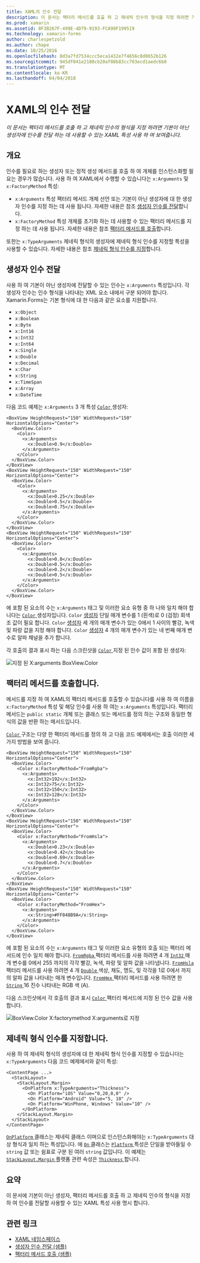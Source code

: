 ```yaml
---
title: XAML의 인수 전달
description: 이 문서는 팩터리 메서드를 호출 하 고 제네릭 인수의 형식을 지정 하려면 기본이 아닌 생성자에 인수를 전달 하는 데 사용할 수 있는 XAML 특성 사용 하 여 보여줍니다.
ms.prod: xamarin
ms.assetid: 8F3B267F-499E-4D79-9193-FCA99F199519
ms.technology: xamarin-forms
author: charlespetzold
ms.author: chape
ms.date: 10/25/2016
ms.openlocfilehash: 8d3a7fd7534ccc5eca1432e7f4656c8d0652b126
ms.sourcegitcommit: 945df041e2180cb20af08b83cc703ecd1aedc6b0
ms.translationtype: MT
ms.contentlocale: ko-KR
ms.lasthandoff: 04/04/2018
---
```

# <a name="passing-arguments-in-xaml"></a>XAML의 인수 전달

_이 문서는 팩터리 메서드를 호출 하 고 제네릭 인수의 형식을 지정 하려면 기본이 아닌 생성자에 인수를 전달 하는 데 사용할 수 있는 XAML 특성 사용 하 여 보여줍니다._

## <a name="overview"></a>개요

인수를 필요로 하는 생성자 또는 정적 생성 메서드를 호출 하 여 개체를 인스턴스화할 필요는 경우가 많습니다. 사용 하 여 XAML에서 수행할 수 있습니다는 `x:Arguments` 및 `x:FactoryMethod` 특성:

- `x:Arguments` 특성 팩터리 메서드 개체 선언 또는 기본이 아닌 생성자에 대 한 생성자 인수를 지정 하는 데 사용 됩니다. 자세한 내용은 참조 [생성자 인수를 전달](#constructor_arguments)합니다.
- `x:FactoryMethod` 특성 개체를 초기화 하는 데 사용할 수 있는 팩터리 메서드를 지정 하는 데 사용 됩니다. 자세한 내용은 참조 [팩터리 메서드를 호출](#factory_methods)합니다.

또한는 `x:TypeArguments` 제네릭 형식의 생성자에 제네릭 형식 인수를 지정할 특성을 사용할 수 있습니다. 자세한 내용은 참조 [제네릭 형식 인수를 지정](#generic_type_arguments)합니다.

<a name="constructor_arguments" />

## <a name="passing-constructor-arguments"></a>생성자 인수 전달

사용 하 여 기본이 아닌 생성자에 전달할 수 있는 인수는 `x:Arguments` 특성입니다. 각 생성자 인수는 인수 형식을 나타내는 XML 요소 내에서 구분 되어야 합니다. Xamarin.Forms는 기본 형식에 대 한 다음과 같은 요소를 지원합니다.

- `x:Object`
- `x:Boolean`
- `x:Byte`
- `x:Int16`
- `x:Int32`
- `x:Int64`
- `x:Single`
- `x:Double`
- `x:Decimal`
- `x:Char`
- `x:String`
- `x:TimeSpan`
- `x:Array`
- `x:DateTime`

다음 코드 예제는 `x:Arguments` 3 개 특성 [ `Color` ](https://developer.xamarin.com/api/type/Xamarin.Forms.Color/) 생성자:

```xaml
<BoxView HeightRequest="150" WidthRequest="150" HorizontalOptions="Center">
  <BoxView.Color>
    <Color>
      <x:Arguments>
        <x:Double>0.9</x:Double>
      </x:Arguments>
    </Color>
  </BoxView.Color>
</BoxView>
<BoxView HeightRequest="150" WidthRequest="150" HorizontalOptions="Center">
  <BoxView.Color>
    <Color>
      <x:Arguments>
        <x:Double>0.25</x:Double>
        <x:Double>0.5</x:Double>
        <x:Double>0.75</x:Double>
      </x:Arguments>
    </Color>
  </BoxView.Color>
</BoxView>
<BoxView HeightRequest="150" WidthRequest="150" HorizontalOptions="Center">
  <BoxView.Color>
    <Color>
      <x:Arguments>
        <x:Double>0.8</x:Double>
        <x:Double>0.5</x:Double>
        <x:Double>0.2</x:Double>
        <x:Double>0.5</x:Double>
      </x:Arguments>
    </Color>
  </BoxView.Color>
</BoxView>
```

에 포함 된 요소의 수는 `x:Arguments` 태그 및 이러한 요소 유형 중 하 나와 일치 해야 합니다는 [ `Color` ](https://developer.xamarin.com/api/type/Xamarin.Forms.Color/) 생성자입니다. `Color` [생성자](https://developer.xamarin.com/api/constructor/Xamarin.Forms.Color.Color/p/System.Double/) 단일 매개 변수를 1 (흰색)로 0 (검정) 회색조 값이 필요 합니다. `Color` [생성자](https://developer.xamarin.com/api/constructor/Xamarin.Forms.Color.Color/p/System.Double/System.Double/System.Double/) 세 개의 매개 변수가 있는 0에서 1 사이의 빨강, 녹색 및 파랑 값을 지정 해야 합니다. `Color` [생성자](https://developer.xamarin.com/api/constructor/Xamarin.Forms.Color.Color/p/System.Double/System.Double/System.Double/System.Double/) 4 개의 매개 변수가 있는 네 번째 매개 변수로 알파 채널을 추가 합니다.

각 호출의 결과 표시 하는 다음 스크린샷을 [ `Color` ](https://developer.xamarin.com/api/type/Xamarin.Forms.Color/) 지정 된 인수 값이 포함 된 생성자:

![](passing-arguments-images/passing-arguments.png "지정 된 X:arguments BoxView.Color")

<a name="factory_methods" />

## <a name="calling-factory-methods"></a>팩터리 메서드를 호출합니다.

메서드를 지정 하 여 XAML의 팩터리 메서드를 호출할 수 있습니다를 사용 하 여 이름을 `x:FactoryMethod` 특성 및 해당 인수를 사용 하 여는 `x:Arguments` 특성입니다. 팩터리 메서드는 `public static` 개체 또는 클래스 또는 메서드를 정의 하는 구조와 동일한 형식의 값을 반환 하는 메서드입니다.

[ `Color` ](https://developer.xamarin.com/api/type/Xamarin.Forms.Color/) 구조는 다양 한 팩터리 메서드를 정의 하 고 다음 코드 예제에서는 호출 이러한 세 가지 방법을 보여 줍니다.

```xaml
<BoxView HeightRequest="150" WidthRequest="150" HorizontalOptions="Center">
  <BoxView.Color>
    <Color x:FactoryMethod="FromRgba">
      <x:Arguments>
        <x:Int32>192</x:Int32>
        <x:Int32>75</x:Int32>
        <x:Int32>150</x:Int32>                      
        <x:Int32>128</x:Int32>
      </x:Arguments>
    </Color>
  </BoxView.Color>
</BoxView>
<BoxView HeightRequest="150" WidthRequest="150" HorizontalOptions="Center">
  <BoxView.Color>
    <Color x:FactoryMethod="FromHsla">
      <x:Arguments>
        <x:Double>0.23</x:Double>
        <x:Double>0.42</x:Double>
        <x:Double>0.69</x:Double>
        <x:Double>0.7</x:Double>
      </x:Arguments>
    </Color>
  </BoxView.Color>
</BoxView>
<BoxView HeightRequest="150" WidthRequest="150" HorizontalOptions="Center">
  <BoxView.Color>
    <Color x:FactoryMethod="FromHex">
      <x:Arguments>
        <x:String>#FF048B9A</x:String>
      </x:Arguments>
    </Color>
  </BoxView.Color>
</BoxView>
```

에 포함 된 요소의 수는 `x:Arguments` 태그 및 이러한 요소 유형의 호출 되는 팩터리 메서드에 인수 일치 해야 합니다. [ `FromRgba` ](https://developer.xamarin.com/api/member/Xamarin.Forms.Color.FromRgba/p/System.Int32/System.Int32/System.Int32/System.Int32/) 팩터리 메서드를 사용 하려면 4 개 [ `Int32` ](https://docs.microsoft.com/dotnet/api/system.int32) 매개 변수를 0에서 255 까지의 각각 빨강, 녹색, 파랑 및 알파 값을 나타냅니다. [ `FromHsla` ](https://developer.xamarin.com/api/member/Xamarin.Forms.Color.FromHsla/p/System.Double/System.Double/System.Double/System.Double/) 팩터리 메서드를 사용 하려면 4 개 [ `Double` ](https://docs.microsoft.com/dotnet/api/system.double) 색상, 채도, 명도, 및 각각을 1로 0에서 까지의 알파 값을 나타내는 매개 변수입니다. [ `FromHex` ](https://developer.xamarin.com/api/member/Xamarin.Forms.Color.FromHex/p/System.String/) 팩터리 메서드를 사용 하려면 한 [ `String` ](https://docs.microsoft.com/dotnet/api/system.string) 16 진수 나타내는 RGB 색 (A).

다음 스크린샷에서 각 호출의 결과 표시 [ `Color` ](https://developer.xamarin.com/api/type/Xamarin.Forms.Color/) 팩터리 메서드에 지정 된 인수 값을 사용 합니다.

![](passing-arguments-images/factory-methods.png "BoxView.Color X:factorymethod X:arguments로 지정")

<a name="generic_type_arguments" />

## <a name="specifying-a-generic-type-argument"></a>제네릭 형식 인수를 지정합니다.

사용 하 여 제네릭 형식의 생성자에 대 한 제네릭 형식 인수를 지정할 수 있습니다는 `x:TypeArguments` 다음 코드 예제에서와 같이 특성:

```xaml
<ContentPage ...>
  <StackLayout>
    <StackLayout.Margin>
      <OnPlatform x:TypeArguments="Thickness">
        <On Platform="iOS" Value="0,20,0,0" />
        <On Platform="Android" Value="5, 10" />
        <On Platform="WinPhone, Windows" Value="10" />
      </OnPlatform>
    </StackLayout.Margin>
  </StackLayout>
</ContentPage>
```

[ `OnPlatform` ](https://developer.xamarin.com/api/type/Xamarin.Forms.OnPlatform%3CT%3E/) 클래스는 제네릭 클래스 이며으로 인스턴스화해야는 `x:TypeArguments` 대상 형식과 일치 하는 특성입니다. 에 [ `On` ](https://developer.xamarin.com/api/type/Xamarin.Forms.On/) 클래스는 [ `Platform` ](https://developer.xamarin.com/api/property/Xamarin.Forms.On.Platform/) 특성은 단일을 받아들일 수 `string` 값 또는 쉼표로 구분 된 여러 `string` 값입니다. 이 예제는 [ `StackLayout.Margin` ](https://developer.xamarin.com/api/property/Xamarin.Forms.View.Margin/) 플랫폼 관련 속성은 [ `Thickness` ](https://developer.xamarin.com/api/type/Xamarin.Forms.Thickness/)합니다.

## <a name="summary"></a>요약

이 문서에 기본이 아닌 생성자, 팩터리 메서드를 호출 하 고 제네릭 인수의 형식을 지정 하 여 인수를 전달할 사용할 수 있는 XAML 특성 사용 명시 합니다.


## <a name="related-links"></a>관련 링크

- [XAML 네임스페이스](~/xamarin-forms/xaml/namespaces.md)
- [생성자 인수 전달 (샘플)](https://developer.xamarin.com/samples/xamarin-forms/xaml/passingconstructorarguments/)
- [팩터리 메서드 호출 (샘플)](https://developer.xamarin.com/samples/xamarin-forms/xaml/callingfactorymethods/)

